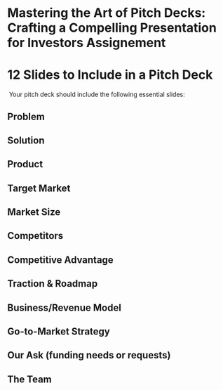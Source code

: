 # Mastering the Art of Pitch Decks: Crafting a Compelling Presentation for Investors Assignement

# 12 Slides to Include in a Pitch Deck

 Your pitch deck should include the following essential slides:

## Problem
## Solution
## Product
## Target Market
## Market Size
## Competitors
## Competitive Advantage
## Traction & Roadmap
## Business/Revenue Model
## Go-to-Market Strategy
## Our Ask (funding needs or requests)
## The Team
